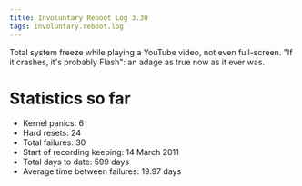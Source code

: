 ```yaml
---
title: Involuntary Reboot Log 3.30
tags: involuntary.reboot.log
---
```


Total system freeze while playing a YouTube video, not even full-screen. "If it crashes, it's probably Flash": an adage as true now as it ever was.

# Statistics so far

-   Kernel panics: 6
-   Hard resets: 24
-   Total failures: 30
-   Start of recording keeping: 14 March 2011
-   Total days to date: 599 days
-   Average time between failures: 19.97 days

